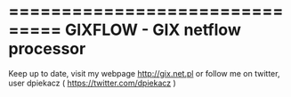 ===============================
GIXFLOW - GIX netflow processor
===============================

Keep up to date, visit my webpage http://gix.net.pl or follow me on twitter,
user dpiekacz ( https://twitter.com/dpiekacz )
